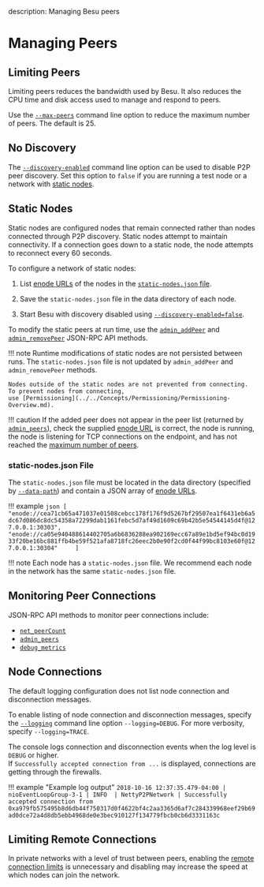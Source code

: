 description: Managing Besu peers 
<!--- END of page meta data -->

# Managing Peers 
 
## Limiting Peers

Limiting peers reduces the bandwidth used by Besu. It also reduces the CPU time and disk access 
used to manage and respond to peers.  
 
Use the [`--max-peers`](../../Reference/CLI/CLI-Syntax.md#max-peers) command line option to reduce 
the maximum number of peers. The default is 25.

## No Discovery

The [`--discovery-enabled`](../../Reference/CLI/CLI-Syntax.md#discovery-enabled) command line option 
can be used to disable P2P peer discovery.
Set this option to `false` if you are running a test node or a network with [static nodes](#static-nodes).

## Static Nodes

Static nodes are configured nodes that remain connected rather than nodes connected through P2P discovery. 
Static nodes attempt to maintain connectivity. If a connection goes down to a static node, 
the node attempts to reconnect every 60 seconds.

To configure a network of static nodes: 

1. List [enode URLs](../../Concepts/Node-Keys.md#enode-url) of the nodes in the [`static-nodes.json` file](#static-nodesjson-file).

1. Save the `static-nodes.json` file in the data directory of each node. 

1. Start Besu with discovery disabled using [`--discovery-enabled=false`](../../Reference/CLI/CLI-Syntax.md#discovery-enabled).   

To modify the static peers at run time, use the [`admin_addPeer`](../../Reference/API-Methods.md#admin_addpeer) 
and [`admin_removePeer`](../../Reference/API-Methods.md#admin_removepeer) JSON-RPC API methods. 

!!! note
    Runtime modifications of static nodes are not persisted between runs. The `static-nodes.json` file
    is not updated by `admin_addPeer` and `admin_removePeer` methods. 
    
    Nodes outside of the static nodes are not prevented from connecting.  To prevent nodes from connecting,
    use [Permissioning](../../Concepts/Permissioning/Permissioning-Overview.md). 
    
!!! caution 
    If the added peer does not appear in the peer list (returned by [`admin_peers`](../../Reference/API-Methods.md#admin_peers)),
    check the supplied [enode URL](../../Concepts/Node-Keys.md#enode-url) is correct, the node is running, the node is listening for 
    TCP connections on the endpoint, and has not reached the [maximum number of peers](#limiting-peers).
    
### static-nodes.json File

The `static-nodes.json` file must be located in the data directory (specified by [`--data-path`](../../Reference/CLI/CLI-Syntax.md#data-path))
and contain a JSON array of [enode URLs](../../Concepts/Node-Keys.md#enode-url).

!!! example 
    ```json
    [
    "enode://cea71cb65a471037e01508cebcc178f176f9d5267bf29507ea1f6431eb6a5dc67d086dc8dc54358a72299dab1161febc5d7af49d1609c69b42b5e54544145d4f@127.0.0.1:30303",
    "enode://ca05e940488614402705a6b6836288ea902169ecc67a89e1bd5ef94bc0d1933f20be16bc881ffb4be59f521afa8718fc26eec2b0e90f2cd0f44f99bc8103e60f@127.0.0.1:30304"    
    ]
    ``` 

!!! note
    Each node has a `static-nodes.json` file. We recommend each node in the network has the same `static-nodes.json` file. 

## Monitoring Peer Connections

JSON-RPC API methods to monitor peer connections include: 

* [`net_peerCount`](../../Reference/API-Methods.md#net_peercount)
* [`admin_peers`](../../Reference/API-Methods.md#admin_peers)
* [`debug_metrics`](../../Reference/API-Methods.md#debug_metrics)

## Node Connections

The default logging configuration does not list node connection and disconnection messages.  

To enable listing of node connection and disconnection messages, specify the 
[`--logging`](../../Reference/CLI/CLI-Syntax.md#logging) command line option `--logging=DEBUG`.
For more verbosity, specify `--logging=TRACE`.  

The console logs connection and disconnection events when the log level is `DEBUG` or higher.  
If `Successfully accepted connection from ...` is displayed, connections are getting through the firewalls. 

!!! example "Example log output"
    `2018-10-16 12:37:35.479-04:00 | nioEventLoopGroup-3-1 | INFO  | NettyP2PNetwork | Successfully accepted connection from 0xa979fb575495b8d6db44f750317d0f4622bf4c2aa3365d6af7c284339968eef29b69ad0dce72a4d8db5ebb4968de0e3bec910127f134779fbcb0cb6d3331163c`

## Limiting Remote Connections 

In private networks with a level of trust between peers, enabling the [remote connection limits](../../Reference/CLI/CLI-Syntax.md#remote-connections-limit-enabled)
is unnecessary and disabling may increase the speed at which nodes can join the network.

